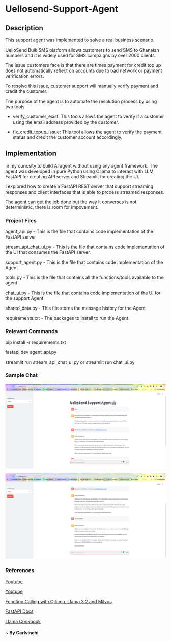 # Uellosend-Support-Agent

## Description

This support agent was implemented to solve a real business scenario.

UelloSend Bulk SMS platform allows customers to send SMS to Ghanaian numbers and it is widely used for SMS campaigns by over 2000 clients.

The issue customers face is that there are times payment for credit top up does not automatically reflect on accounts due to bad network or payment verification errors.

To resolve this issue, customer support will manually verify payment and credit the customer.

The purpose of the agent is to automate the resolution process by using two tools

- verify_customer_exist: This tools allows the agent to verify if a customer using the email address provided by the customer.
  
- fix_credit_topup_issue: This tool allows the agent to verify the payment status and credit the customer account accordingly.

## Implementation

In my curiosity to build AI agent without using any agent framework. The agent was developed in pure Python using Ollama to interact with LLM, FastAPI for creating API server and Streamlit for creating the UI.

I explored  how to create a FastAPI REST server that support streaming responses and client interfaces that is able to prcoess streamed responses.

The agent can get the job done but the way it converses is not deterministic, there is room for impovement.

### Project Files

agent_api.py - This is the file that contains code implementation of the FastAPI server

stream_api_chat_ui.py - This is the file that contains code implementation of the UI that consumes the FastAPI server.

support_agent.py - This is the file that contains code implementation of the Agent

tools.py - This is the file that contains all the functions/tools available to the agent

chat_ui.py - This is the file that contains code implementation of the UI for the support Agent

shared_data.py - This file stores the message history for the Agent

requirements.txt - The packages to install to run the Agent

### Relevant Commands

pip install -r requirements.txt

fastapi dev agent_api.py

streamlit run stream_api_chat_ui.py or streamlit run chat_ui.py

### Sample Chat

![Chat 1](./images/1.png)

![Chat 2](./images/2.png)

### References

[Youtube](https://www.youtube.com/watch?v=tx5OapbK-8A)

[Youtube](https://www.youtube.com/watch?v=bZzyPscbtI8&t=1472s)

[Function Calling with Ollama, Llama 3.2 and Milvus](https://zilliz.com/blog/function-calling-ollama-llama-3-milvus)

[FastAPI Docs](https://fastapi.tiangolo.com/tutorial/)

[Llama Cookbook](https://github.com/meta-llama/llama-cookbook/blob/main/getting-started/build_with_Llama_3_2.ipynb)

#### ~ By Carlvinchi
